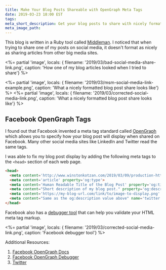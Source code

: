 ```yaml
---
title: Make Your Blog Posts Shareable with OpenGraph Meta Tags 
date: 2019-03-23 18:00 EST
tags:
meta_short_description: Get your blog posts to share with nicely formatted descriptions and pictures on social media. 
meta_image_path:  
---
```


This blog is written in a Ruby tool called [Middleman](https://middlemanapp.com/). I noticed that when trying to share
one of my posts on social media, it doesn't format as nicely as sharing articles from other big media sites.

<%= partial 'image', locals: { filename: '2019/03/bad-social-media-share-link.png', caption: 'How one of my blog articles looked when I tried to share'} %>

<%= partial 'image', locals: { filename: '2019/03/msm-social-media-link-example.png', caption: 'What a nicely formatted blog post share looks like'} %>
<%= partial 'image', locals: { filename: '2019/03/corrected-social-media-link.png', caption: 'What a nicely formatted blog post share looks like'} %>

## Facebook OpenGraph Tags

I found out that Facebook invented a meta tag standard called [OpenGraph](https://developers.facebook.com/docs/sharing/webmasters/#user-agent) which allows you to specify how your blog
post will display when shared on Facebook. Many other social media sites like LinkedIn and Twitter read the same tags.

I was able to fix my blog post display by adding the following meta tags to the `<head>` section of each web page.

```html
<head>
  <meta content='http://www.winstonkotzan.com/2019/03/09/production-https-setup-for-ruby-on-rails-app-with-docker.html' property='og:url'>
  <meta content='article' property='og:type'>
  <meta content='Human Readable Title of the Blog Post' property='og:title'>
  <meta content="Short description of my blog post." property='og:description'>
  <meta content='https://my-blog-url.com/link/to/image-to-display.png' property='og:image'>
  <meta content="Same as the og:description value above" name='twitter:card'>
</head>
```

Facebook also has a [debugger tool](https://developers.facebook.com/tools/debug/sharing/?q=http%3A%2F%2Fwinstonkotzan.com%2Fblog%2F2019%2F02%2F04%2Fthree-allergic-triggers-that-can-cause-eczema.html)
that can help you validate your HTML meta tag markup.

<%= partial 'image', locals: { filename: '2019/03/corrected-social-media-link.png', caption: 'Facebook debugger tool'} %>
 

Additional Resources:

1. [Facebook OpenGraph Docs](https://developers.facebook.com/docs/sharing/webmasters/#user-agent)
2. [Facebook OpenGraph Debugger](https://developers.facebook.com/tools/debug/sharing/?q=http%3A%2F%2Fwinstonkotzan.com%2Fblog%2F2019%2F02%2F04%2Fthree-allergic-triggers-that-can-cause-eczema.html)
2. [Twitter](https://developer.twitter.com/en/docs/tweets/optimize-with-cards/guides/getting-started.html)
